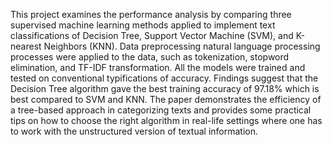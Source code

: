 This project examines the performance analysis by comparing three supervised machine learning methods applied to implement text classifications of Decision Tree, Support Vector Machine (SVM), and K-nearest Neighbors (KNN). Data preprocessing natural language processing processes were applied to the data, such as tokenization, stopword elimination, and TF-IDF transformation. All the models were trained and tested on conventional typifications of accuracy. Findings suggest that the Decision Tree algorithm gave the best training accuracy of 97.18% which is best compared to SVM and KNN. The paper demonstrates the efficiency of a tree-based approach in categorizing texts and provides some practical tips on how to choose the right algorithm in real-life settings where one has to work with the unstructured version of textual information.
